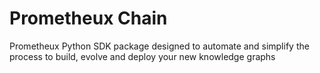 # Prometheux Chain
Prometheux Python SDK package designed to automate and simplify the process to build, evolve and deploy your new knowledge graphs